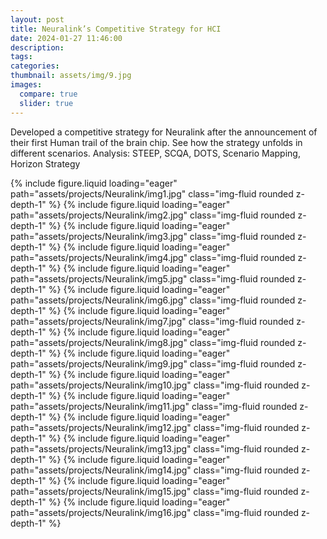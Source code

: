 ```yaml
---
layout: post
title: Neuralink’s Competitive Strategy for HCI
date: 2024-01-27 11:46:00
description:
tags:
categories:
thumbnail: assets/img/9.jpg
images:
  compare: true
  slider: true
---
```


Developed a competitive strategy for Neuralink after the announcement of their first Human trail of the brain chip. See how the strategy unfolds in different scenarios. Analysis: STEEP, SCQA, DOTS, Scenario Mapping, Horizon Strategy

<swiper-container keyboard="true" navigation="true" pagination="true" pagination-clickable="true" pagination-dynamic-bullets="true" rewind="true">

  <swiper-slide>{% include figure.liquid loading="eager" path="assets/projects/Neuralink/img1.jpg" class="img-fluid rounded z-depth-1" %}</swiper-slide>
  <swiper-slide>{% include figure.liquid loading="eager" path="assets/projects/Neuralink/img2.jpg" class="img-fluid rounded z-depth-1" %}</swiper-slide>
  <swiper-slide>{% include figure.liquid loading="eager" path="assets/projects/Neuralink/img3.jpg" class="img-fluid rounded z-depth-1" %}</swiper-slide>
  <swiper-slide>{% include figure.liquid loading="eager" path="assets/projects/Neuralink/img4.jpg" class="img-fluid rounded z-depth-1" %}</swiper-slide>
  <swiper-slide>{% include figure.liquid loading="eager" path="assets/projects/Neuralink/img5.jpg" class="img-fluid rounded z-depth-1" %}</swiper-slide>
  <swiper-slide>{% include figure.liquid loading="eager" path="assets/projects/Neuralink/img6.jpg" class="img-fluid rounded z-depth-1" %}</swiper-slide>
  <swiper-slide>{% include figure.liquid loading="eager" path="assets/projects/Neuralink/img7.jpg" class="img-fluid rounded z-depth-1" %}</swiper-slide>
  <swiper-slide>{% include figure.liquid loading="eager" path="assets/projects/Neuralink/img8.jpg" class="img-fluid rounded z-depth-1" %}</swiper-slide>
  <swiper-slide>{% include figure.liquid loading="eager" path="assets/projects/Neuralink/img9.jpg" class="img-fluid rounded z-depth-1" %}</swiper-slide>
  <swiper-slide>{% include figure.liquid loading="eager" path="assets/projects/Neuralink/img10.jpg" class="img-fluid rounded z-depth-1" %}</swiper-slide>
  <swiper-slide>{% include figure.liquid loading="eager" path="assets/projects/Neuralink/img11.jpg" class="img-fluid rounded z-depth-1" %}</swiper-slide>
  <swiper-slide>{% include figure.liquid loading="eager" path="assets/projects/Neuralink/img12.jpg" class="img-fluid rounded z-depth-1" %}</swiper-slide>
  <swiper-slide>{% include figure.liquid loading="eager" path="assets/projects/Neuralink/img13.jpg" class="img-fluid rounded z-depth-1" %}</swiper-slide>
  <swiper-slide>{% include figure.liquid loading="eager" path="assets/projects/Neuralink/img14.jpg" class="img-fluid rounded z-depth-1" %}</swiper-slide>
  <swiper-slide>{% include figure.liquid loading="eager" path="assets/projects/Neuralink/img15.jpg" class="img-fluid rounded z-depth-1" %}</swiper-slide>
  <swiper-slide>{% include figure.liquid loading="eager" path="assets/projects/Neuralink/img16.jpg" class="img-fluid rounded z-depth-1" %}</swiper-slide>

</swiper-container>
